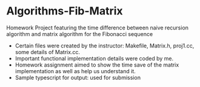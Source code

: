 # Algorithms-Fib-Matrix
Homework Project featuring the time difference between naive recursion algorithm and matrix algorithm for the Fibonacci sequence

- Certain files were created by the instructor: Makefile, Matrix.h, proj1.cc, some details of Matrix.cc.
- Important functional implementation details were coded by me.  
- Homework assignment aimed to show the time save of the matrix implementation as well as help us understand it.
- Sample typescript for output: used for submission
